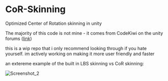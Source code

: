 # CoR-Skinning
 Optimized Center of Rotation skinning in unity

The majority of this code is not mine - it comes from CodeKiwi on the unity forums ([link](https://forum.unity.com/threads/cor-real-time-skeletal-skinning-with-optimized-centers-of-rotation.634435/#post-8102801))

this is a wip repo that i only recommend looking through if you hate yourself. im actively working on making it more user friendly and faster

an extereme example of the built in LBS skinning vs CoR skinning:

![Screenshot_2](https://user-images.githubusercontent.com/59656122/166972562-49e7720e-475a-4907-9c80-040aa5fd7d56.png)
